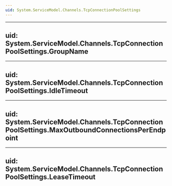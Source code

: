 ```yaml
---
uid: System.ServiceModel.Channels.TcpConnectionPoolSettings
---
```


---
uid: System.ServiceModel.Channels.TcpConnectionPoolSettings.GroupName
---

---
uid: System.ServiceModel.Channels.TcpConnectionPoolSettings.IdleTimeout
---

---
uid: System.ServiceModel.Channels.TcpConnectionPoolSettings.MaxOutboundConnectionsPerEndpoint
---

---
uid: System.ServiceModel.Channels.TcpConnectionPoolSettings.LeaseTimeout
---
